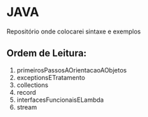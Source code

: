 # JAVA
Repositório onde colocarei sintaxe e exemplos 

## Ordem de Leitura:
1. primeirosPassosAOrientacaoAObjetos
2. exceptionsETratamento
3. collections
4. record
5. interfacesFuncionaisELambda
6. stream